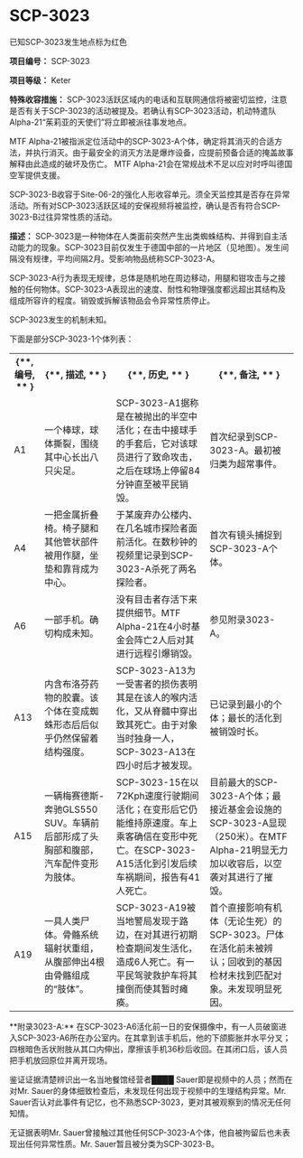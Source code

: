 # SCP-3023
                        




已知SCP-3023发生地点标为红色



**项目编号：** SCP-3023

**项目等级：** Keter

**特殊收容措施：** SCP-3023活跃区域内的电话和互联网通信将被密切监控，注意是否有关于SCP-3023的活动被提及。若确认有SCP-3023活动，机动特遣队Alpha-21“茱莉亚的天使们”将立即被派往事发地点。

MTF Alpha-21被指派定位活动中的SCP-3023-A个体，确定将其消灭的合适方法，并执行消灭。由于最安全的消灭方法是爆炸设备，应提前预备合适的掩盖故事解释由此造成的破坏及伤亡。 MTF Alpha-21会在常规战术不足以应对时呼叫德国空军提供支援。

SCP-3023-B收容于Site-06-2的强化人形收容单元。须全天监控其是否存在异常活动。所有对SCP-3023活跃区域的安保视频将被监控，确认是否有符合SCP-3023-B过往异常性质的活动。

**描述：** SCP-3023是一种物体在人类面前突然产生出类蜘蛛结构、并得到自主活动能力的现象。SCP-3023目前仅发生于德国中部的一片地区（见地图）。发生间隔没有规律，平均间隔2月。受影响物品统称SCP-3023-A。

SCP-3023-A行为表现无规律，总体是随机地在周边移动，用腿和钳攻击与之接触的任何物体。SCP-3023-A表现出的速度、耐性和物理强度都远超出其结构及组成所容许的程度。销毁或拆解该物品会令异常性质停止。

SCP-3023发生的机制未知。

下面是部分SCP-3023-1个体列表：
<table class='wiki-content-table'>
 <tr>
  <th colspan='1' rowspan='1'>{**, &#32534;&#21495;, ** }</th>
  <th colspan='1' rowspan='1'>{**, &#25551;&#36848;, ** }</th>
  <th colspan='1' rowspan='1'>{**, &#21382;&#21490;, ** }</th>
  <th colspan='1' rowspan='1'>{**, &#22791;&#27880;, ** }</th>
 </tr>
 <tr>
  <td colspan='1' rowspan='1'>A1</td>
  <td colspan='1' rowspan='1'>&#19968;&#20010;&#26834;&#29699;&#65292;&#29699;&#20307;&#25749;&#35010;&#65292;&#22260;&#32469;&#20854;&#20013;&#24515;&#38271;&#20986;&#20843;&#21482;&#23574;&#36275;&#12290;</td>
  <td colspan='1' rowspan='1'>SCP-3023-A1&#25454;&#31216;&#26159;&#22312;&#34987;&#25243;&#20986;&#30340;&#21322;&#31354;&#20013;&#27963;&#21270;&#65307;&#22312;&#20987;&#20013;&#25509;&#29699;&#25163;&#30340;&#25163;&#22871;&#21518;&#65292;&#23427;&#23545;&#35813;&#29699;&#21592;&#36827;&#34892;&#20102;&#33268;&#21629;&#25915;&#20987;&#65292;&#20043;&#21518;&#22312;&#29699;&#22330;&#19978;&#20572;&#30041;84&#20998;&#38047;&#30452;&#33267;&#34987;&#24179;&#27665;&#38144;&#27585;&#12290;</td>
  <td colspan='1' rowspan='1'>&#39318;&#27425;&#32426;&#24405;&#21040;SCP-3023-A&#12290;&#26368;&#21021;&#34987;&#24402;&#31867;&#20026;&#36229;&#24120;&#20107;&#20214;&#12290;</td>
 </tr>
 <tr>
  <td colspan='1' rowspan='1'>A4</td>
  <td colspan='1' rowspan='1'>&#19968;&#25226;&#37329;&#23646;&#25240;&#21472;&#26885;&#12290;&#26885;&#23376;&#33151;&#21644;&#20854;&#20182;&#31649;&#29366;&#37096;&#20214;&#34987;&#29992;&#20316;&#33151;&#65292;&#22352;&#22443;&#21644;&#38752;&#32972;&#25104;&#20026;&#20013;&#24515;&#12290;</td>
  <td colspan='1' rowspan='1'>&#20110;&#26576;&#24223;&#24323;&#21150;&#20844;&#27004;&#20869;&#12289;&#22312;&#20960;&#21517;&#22478;&#24066;&#25506;&#38505;&#32773;&#38754;&#21069;&#27963;&#21270;&#12290;&#22312;&#25968;&#31186;&#38047;&#30340;&#35270;&#39057;&#37324;&#35760;&#24405;&#21040;SCP-3023-A&#26432;&#27515;&#20102;&#20004;&#21517;&#25506;&#38505;&#32773;&#12290;</td>
  <td colspan='1' rowspan='1'>&#39318;&#27425;&#26377;&#38236;&#22836;&#25429;&#25417;&#21040;SCP-3023-A&#20010;&#20307;&#12290;</td>
 </tr>
 <tr>
  <td colspan='1' rowspan='1'>A6</td>
  <td colspan='1' rowspan='1'>&#19968;&#37096;&#25163;&#26426;&#12290;&#30830;&#20999;&#26500;&#25104;&#26410;&#30693;&#12290;</td>
  <td colspan='1' rowspan='1'>&#27809;&#26377;&#30446;&#20987;&#32773;&#23384;&#27963;&#19979;&#26469;&#25552;&#20379;&#32454;&#33410;&#12290;MTF Alpha-21&#22312;4&#23567;&#26102;&#22522;&#37329;&#20250;&#38453;&#20129;2&#20154;&#21518;&#23545;&#20854;&#36827;&#34892;&#36828;&#31243;&#24341;&#29190;&#38144;&#27585;&#12290;</td>
  <td colspan='1' rowspan='1'>&#21442;&#35265;&#38468;&#24405;3023-A&#12290;</td>
 </tr>
 <tr>
  <td colspan='1' rowspan='1'>A13</td>
  <td colspan='1' rowspan='1'>&#20869;&#21547;&#24067;&#27931;&#33452;&#33647;&#29289;&#30340;&#33014;&#22218;&#12290;&#35813;&#20010;&#20307;&#22312;&#21464;&#25104;&#34584;&#34523;&#24418;&#24577;&#21518;&#21518;&#20284;&#20046;&#20173;&#28982;&#20445;&#30041;&#30528;&#32467;&#26500;&#24378;&#24230;&#12290;</td>
  <td colspan='1' rowspan='1'>SCP-3023-A13&#20026;&#19968;&#21463;&#23475;&#32773;&#30340;&#25439;&#20260;&#34920;&#26126;&#20854;&#26159;&#22312;&#35813;&#20154;&#30340;&#21897;&#20869;&#27963;&#21270;&#65292;&#21448;&#20174;&#33034;&#39635;&#20013;&#31359;&#20986;&#33268;&#20854;&#27515;&#20129;&#12290;&#30001;&#20110;&#23545;&#35937;&#24403;&#26102;&#29420;&#36523;&#19968;&#20154;&#65292; SCP-3023-A13&#22312;&#22235;&#23567;&#26102;&#21518;&#25165;&#34987;&#21457;&#29616;&#12290;</td>
  <td colspan='1' rowspan='1'>&#24050;&#35760;&#24405;&#21040;&#26368;&#23567;&#30340;&#20010;&#20307;&#65307;&#26368;&#38271;&#30340;&#27963;&#21270;&#21040;&#34987;&#38144;&#27585;&#26102;&#38271;&#12290;</td>
 </tr>
 <tr>
  <td colspan='1' rowspan='1'>A15</td>
  <td colspan='1' rowspan='1'>&#19968;&#36742;&#26757;&#36187;&#24503;&#26031;-&#22868;&#39536;GLS550 SUV&#12290;&#36710;&#36742;&#21069;&#21518;&#37096;&#24418;&#25104;&#20102;&#22836;&#33016;&#37096;&#21644;&#33145;&#37096;&#65292;&#27773;&#36710;&#37197;&#20214;&#21464;&#24418;&#20026;&#32930;&#20307;&#12290;</td>
  <td colspan='1' rowspan='1'>SCP-3023-15&#22312;&#20197;72Kph&#36895;&#24230;&#34892;&#39542;&#26399;&#38388;&#27963;&#21270;&#65307;&#22312;&#21464;&#24418;&#21518;&#23427;&#20173;&#33021;&#32500;&#25345;&#21407;&#36895;&#24230;&#12290;&#36710;&#19978;&#20056;&#23458;&#30830;&#20449;&#22312;&#21464;&#24418;&#20013;&#27515;&#20129;&#12290;&#22312;SCP-3023-A15&#27963;&#21270;&#21040;&#24341;&#21457;&#21518;&#32493;&#36710;&#31096;&#26399;&#38388;&#65292;&#25253;&#21578;&#26377;41&#20154;&#27515;&#20129;&#12290;</td>
  <td colspan='1' rowspan='1'>&#30446;&#21069;&#26368;&#22823;&#30340;SCP-3023-A&#20010;&#20307;&#65307;&#26368;&#25509;&#36817;&#22522;&#37329;&#20250;&#35774;&#26045;&#30340;SCP-3023-A&#26174;&#29616;&#65288;250&#31859;&#65289;&#12290;&#22312;MTF Alpha-21&#26126;&#26174;&#26080;&#21147;&#21152;&#20197;&#25910;&#23481;&#21518;&#65292;&#20197;&#31354;&#34989;&#23545;&#20854;&#36827;&#34892;&#20102;&#25703;&#27585;&#12290;</td>
 </tr>
 <tr>
  <td colspan='1' rowspan='1'>A19</td>
  <td colspan='1' rowspan='1'>&#19968;&#20855;&#20154;&#31867;&#23608;&#20307;&#12290;&#39592;&#39612;&#31995;&#32479;&#36752;&#23556;&#29366;&#37325;&#32452;&#65292;&#20174;&#33145;&#37096;&#20280;&#20986;4&#26681;&#30001;&#39592;&#39612;&#32452;&#25104;&#30340;&#8220;&#32930;&#20307;&#8221;&#12290;</td>
  <td colspan='1' rowspan='1'>SCP-3023-A19&#34987;&#24403;&#22320;&#35686;&#23616;&#21457;&#29616;&#20110;&#36335;&#36793;&#65292;&#22312;&#23545;&#20854;&#36827;&#34892;&#21021;&#26399;&#26816;&#26597;&#26399;&#38388;&#21457;&#29983;&#27963;&#21270;&#65292;&#36896;&#25104;6&#20154;&#27515;&#20129;&#12290;&#26377;&#19968;&#24179;&#27665;&#39550;&#39542;&#25937;&#25252;&#36710;&#23558;&#20854;&#25758;&#20498;&#32780;&#20351;&#20854;&#26242;&#26102;&#30251;&#30186;&#12290;</td>
  <td colspan='1' rowspan='1'>&#39318;&#20010;&#30452;&#25509;&#24433;&#21709;&#26377;&#26426;&#20307;&#65288;&#26080;&#35770;&#29983;&#27515;&#65289;&#30340;SCP-3023&#12290;&#23608;&#20307;&#22312;&#27963;&#21270;&#21069;&#26410;&#34987;&#36776;&#35748;&#65307;&#22238;&#25910;&#21040;&#30340;&#22522;&#22240;&#26816;&#26448;&#26410;&#25214;&#21040;&#21305;&#37197;&#23545;&#35937;&#12290;&#26410;&#21457;&#29616;&#26126;&#26174;&#27515;&#22240;&#12290;</td>
 </tr>
</table>
**附录3023-A:** 在SCP-3023-A6活化前一日的安保摄像中，有一人员破窗进入SCP-3023-A6所在办公室内。在其拿到该手机后，他的下颌膨胀并水平分叉；四根暗色舌状附肢从其口内伸出，摩擦该手机36秒后收回。在其闭口后，该人员把手机放回原位并离开现场。

鉴证证据清楚辨识出一名当地餐馆经营者████ Sauer即是视频中的人员；然而在对Mr. Sauer的身体细致检查后，未发现任何出现于视频中的生理结构异常。Mr. Sauer否认对此事件有记忆，也不熟悉SCP-3023，更对其被观察到的情况无任何知情。

无证据表明Mr. Sauer曾接触过其他任何SCP-3023-A个体，他自被拘留后也未表现出任何异常性质。Mr. Sauer暂且被分类为SCP-3023-B。



                    